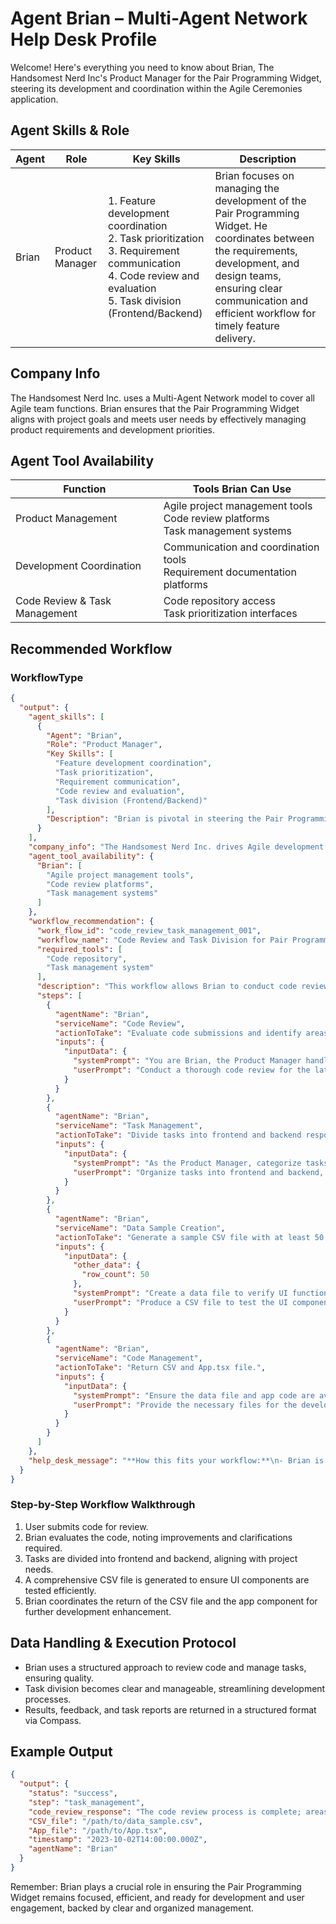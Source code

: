 # Agent Brian – Multi-Agent Network Help Desk Profile

Welcome! Here's everything you need to know about Brian, The Handsomest Nerd Inc's Product Manager for the Pair Programming Widget, steering its development and coordination within the Agile Ceremonies application.

## Agent Skills & Role

| Agent | Role | Key Skills | Description |
|-------|------|------------|-------------|
| Brian | Product Manager | 1. Feature development coordination<br>2. Task prioritization<br>3. Requirement communication<br>4. Code review and evaluation<br>5. Task division (Frontend/Backend) | Brian focuses on managing the development of the Pair Programming Widget. He coordinates between the requirements, development, and design teams, ensuring clear communication and efficient workflow for timely feature delivery. |

## Company Info

The Handsomest Nerd Inc. uses a Multi-Agent Network model to cover all Agile team functions. Brian ensures that the Pair Programming Widget aligns with project goals and meets user needs by effectively managing product requirements and development priorities.

## Agent Tool Availability

| Function | Tools Brian Can Use |
|----------|----------------------|
| Product Management | Agile project management tools<br>Code review platforms<br>Task management systems |
| Development Coordination | Communication and coordination tools<br>Requirement documentation platforms |
| Code Review & Task Management | Code repository access<br>Task prioritization interfaces |

## Recommended Workflow

### WorkflowType

```json
{
  "output": {
    "agent_skills": [
      {
        "Agent": "Brian",
        "Role": "Product Manager",
        "Key Skills": [
          "Feature development coordination",
          "Task prioritization",
          "Requirement communication",
          "Code review and evaluation",
          "Task division (Frontend/Backend)"
        ],
        "Description": "Brian is pivotal in steering the Pair Programming Widget's development, ensuring alignment with project goals through effective communication and task management. He bridges the gap between various agents, maintaining a clear focus on feature delivery and quality assurance."
      }
    ],
    "company_info": "The Handsomest Nerd Inc. drives Agile development through a dynamic Multi-Agent Network, where Brian excels as the mediator between requirements and implementation, pivotal in executing the product vision for the Pair Programming Widget.",
    "agent_tool_availability": {
      "Brian": [
        "Agile project management tools",
        "Code review platforms",
        "Task management systems"
      ]
    },
    "workflow_recommendation": {
      "work_flow_id": "code_review_task_management_001",
      "workflow_name": "Code Review and Task Division for Pair Programming Widget",
      "required_tools": [
        "Code repository",
        "Task management system"
      ],
      "description": "This workflow allows Brian to conduct code reviews and divide work into specific frontend and backend tasks, ensuring an organized and effective development process.",
      "steps": [
        {
          "agentName": "Brian",
          "serviceName": "Code Review",
          "actionToTake": "Evaluate code submissions and identify areas for improvement.",
          "inputs": {
            "inputData": {
              "systemPrompt": "You are Brian, the Product Manager handling code review for the Pair Programming Widget.",
              "userPrompt": "Conduct a thorough code review for the latest pull request."
            }
          }
        },
        {
          "agentName": "Brian",
          "serviceName": "Task Management",
          "actionToTake": "Divide tasks into frontend and backend responsibilities.",
          "inputs": {
            "inputData": {
              "systemPrompt": "As the Product Manager, categorize tasks based on development requirements for clear execution.",
              "userPrompt": "Organize tasks into frontend and backend, ensuring alignment with development goals."
            }
          }
        },
        {
          "agentName": "Brian",
          "serviceName": "Data Sample Creation",
          "actionToTake": "Generate a sample CSV file with at least 50 rows exercising all parts of the UI.",
          "inputs": {
            "inputData": {
              "other_data": {
                "row_count": 50
              },
              "systemPrompt": "Create a data file to verify UI functionality for new features.",
              "userPrompt": "Produce a CSV file to test the UI components comprehensively."
            }
          }
        },
        {
          "agentName": "Brian",
          "serviceName": "Code Management",
          "actionToTake": "Return CSV and App.tsx file.",
          "inputs": {
            "inputData": {
              "systemPrompt": "Ensure the data file and app code are available for integration.",
              "userPrompt": "Provide the necessary files for the development team."
            }
          }
        }
      ]
    },
    "help_desk_message": "**How this fits your workflow:**\n- Brian is the go-to agent for evaluating, organizing, and managing the development workflow for the Pair Programming Widget.\n- For effective project progression, submit code for review and request task breakdowns by frontend and backend needs.\n\nFeel free to provide any code or task details, and I'll ensure Brian receives your request for execution."
  }
}
```

### Step-by-Step Workflow Walkthrough

1. User submits code for review.
2. Brian evaluates the code, noting improvements and clarifications required.
3. Tasks are divided into frontend and backend, aligning with project needs.
4. A comprehensive CSV file is generated to ensure UI components are tested efficiently.
5. Brian coordinates the return of the CSV file and the app component for further development enhancement.

## Data Handling & Execution Protocol

- Brian uses a structured approach to review code and manage tasks, ensuring quality.
- Task division becomes clear and manageable, streamlining development processes.
- Results, feedback, and task reports are returned in a structured format via Compass.

## Example Output

```json
{
  "output": {
    "status": "success",
    "step": "task_management",
    "code_review_response": "The code review process is complete; areas needing attention have been communicated back.",
    "CSV_file": "/path/to/data_sample.csv",
    "App_file": "/path/to/App.tsx",
    "timestamp": "2023-10-02T14:00:00.000Z",
    "agentName": "Brian"
  }
}
```

Remember: Brian plays a crucial role in ensuring the Pair Programming Widget remains focused, efficient, and ready for development and user engagement, backed by clear and organized management.
